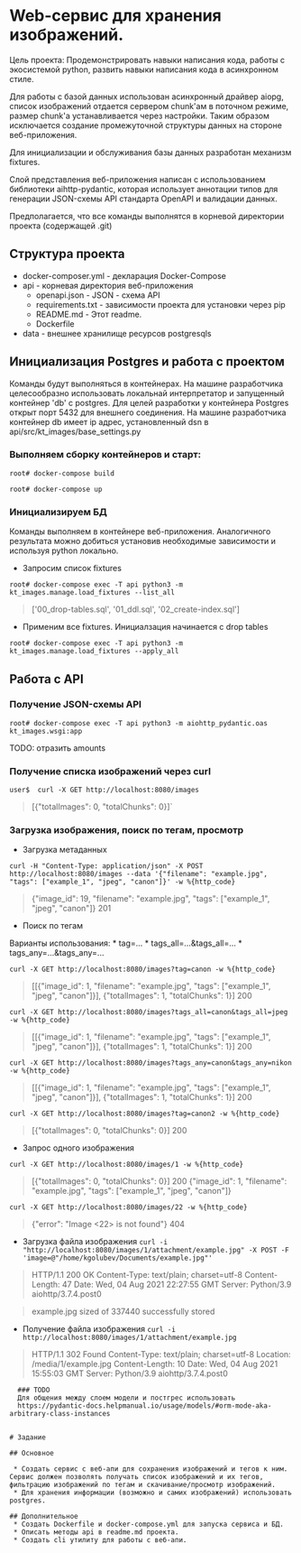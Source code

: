 # Web-сервис для хранения изображений.

Цель проекта: Продемонстрировать навыки написания кода, работы с экосистемой
python, развить навыки написания кода в асинхронном стиле.

Для работы с базой данных использован асинхронный драйвер aiopg, список 
изображений отдается сервером chunk'ам в поточном режиме, размер chunk'а
устанавливается через настройки. Таким образом исключается
создание промежуточной структуры данных на стороне веб-приложения.

Для инициализации и обслуживания базы данных разработан механизм fixtures.

Слой представления веб-приложения написан с использованием библиотеки
aihttp-pydantic, которая использует аннотации типов для генерации JSON-схемы API
cтандарта OpenAPI и валидации данных.

Предполагается, что все команды выполнятся в корневой директории проекта
(содержащей .git)


## Структура проекта

  - docker-composer.yml - декларация Docker-Compose
  - api - корневая директория веб-приложения
    - openapi.json - JSON - схема API
    - requirements.txt - зависимости проекта для установки через pip
    - README.md - Этот readme.
    - Dockerfile
  - data - внешнее хранилище ресурсов postgresqls


## Инициализация Postgres и работа с проектом

  Команды будут выполняться в контейнерах. На машине разработчика целесообразно 
  использовать локальнай интерпретатор и запущенный контейнер 'db' с postgres. 
  Для целей разработки у контейнера Postgres открыт порт 5432 для внешнего
  соединения. На машине разработчика контейнер db имеет ip адрес, установленный
  dsn в api/src/kt_images/base_settings.py

  ### Выполняем сборку контейнеров и старт:

  `root# docker-compose build`

  `root# docker-compose up`


  ### Инициализируем БД

  Команды выполняем в контейнере веб-приложения. 
  Аналогичного результата можно добиться установив необходимые зависимости
  и используя python локально.

  - Запросим список fixtures
  
  `root# docker-compose exec -T api python3 -m kt_images.manage.load_fixtures --list_all`
  >['00_drop-tables.sql', '01_ddl.sql', '02_create-index.sql']

  - Применим все fixtures. Инициалзация начинается с drop tables

  `root# docker-compose exec -T api python3 -m kt_images.manage.load_fixtures --apply_all`
  

  ## Работа с API
  ### Получение JSON-схемы API

  `root# docker-compose exec -T api python3 -m aiohttp_pydantic.oas kt_images.wsgi:app`
  
  TODO: отразить amounts


  ### Получение списка изображений через curl

  `user$  curl -X GET http://localhost:8080/images`
  > [{"totalImages": 0, "totalChunks": 0}]`


  ### Загрузка изображения, поиск по тегам, просмотр

  - Загрузка метаданных

  `curl -H "Content-Type: application/json" -X POST http://localhost:8080/images --data '{"filename": "example.jpg", "tags": ["example_1", "jpeg", "canon"]}' -w %{http_code}`
  >{"image_id": 19, "filename": "example.jpg", "tags": ["example_1", "jpeg", "canon"]}
  >201


  - Поиск по тегам

  Варианты использования:
    * tag=...
    * tags_all=...&tags_all=...
    * tags_any=...&tags_any=...


  `curl -X GET http://localhost:8080/images?tag=canon -w %{http_code}`
  >[[{"image_id": 1, "filename": "example.jpg", "tags": ["example_1", "jpeg", "canon"]}], {"totalImages": 1, "totalChunks": 1}]
  >200
  
  `curl -X GET http://localhost:8080/images?tags_all=canon&tags_all=jpeg -w %{http_code}`
  >[[{"image_id": 1, "filename": "example.jpg", "tags": ["example_1", "jpeg", "canon"]}], {"totalImages": 1, "totalChunks": 1}]
  >200

  `curl -X GET http://localhost:8080/images?tags_any=canon&tags_any=nikon -w %{http_code}`
  >[[{"image_id": 1, "filename": "example.jpg", "tags": ["example_1", "jpeg", "canon"]}], {"totalImages": 1, "totalChunks": 1}]
  >200

  `curl -X GET http://localhost:8080/images?tag=canon2 -w %{http_code}`
  >[{"totalImages": 0, "totalChunks": 0}]
  >200
  

  - Запрос одного изображения

  `curl -X GET http://localhost:8080/images/1 -w %{http_code}`
  >[{"totalImages": 0, "totalChunks": 0}]
  >200
  >{"image_id": 1, "filename": "example.jpg", "tags": ["example_1", "jpeg", "canon"]}
  
   `curl -X GET http://localhost:8080/images/22 -w %{http_code}`
  >{"error": "Image <22> is not found"}
  >404
 
 
  - Загрузка файла изображения
  `curl -i "http://localhost:8080/images/1/attachment/example.jpg" -X POST -F 'image=@"/home/kgolubev/Documents/example.jpg"'`
  >HTTP/1.1 200 OK
  >Content-Type: text/plain; charset=utf-8
  >Content-Length: 47
  >Date: Wed, 04 Aug 2021 22:27:55 GMT
  >Server: Python/3.9 aiohttp/3.7.4.post0

  >example.jpg sized of 337440 successfully stored


  - Получение файла изображения
  `curl -i http://localhost:8080/images/1/attachment/example.jpg`
  >HTTP/1.1 302 Found
  >Content-Type: text/plain; charset=utf-8
  >Location: /media/1/example.jpg
  >Content-Length: 10
  >Date: Wed, 04 Aug 2021 15:55:03 GMT
  >Server: Python/3.9 aiohttp/3.7.4.post0
  
```
  ### TODO
  Для общения между слоем модели и постгрес использовать 
  https://pydantic-docs.helpmanual.io/usage/models/#orm-mode-aka-arbitrary-class-instances


# Задание

## Основное

 * Создать сервис с веб-апи для сохранения изображений и тегов к ним. Сервис должен позволять получать список изображений и их тегов, фильтрацию изображений по тегам и скачивание/просмотр изображений.
 * Для хранения информации (возможно и самих изображений) использовать postgres.

## Дополнительное
 * Создать Dockerfile и docker-compose.yml для запуска сервиса и БД.
 * Описать методы api в readme.md проекта.
 * Создать cli утилиту для работы с веб-апи.
```
 
 
    
   
